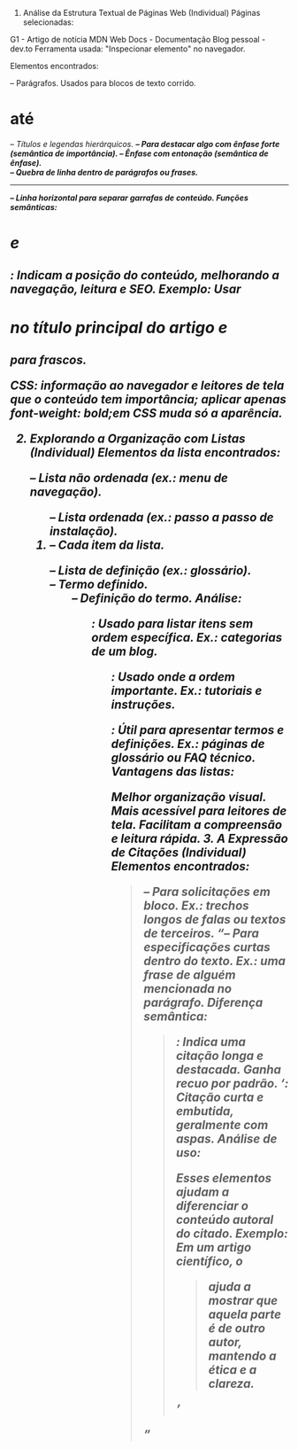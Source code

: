 1. Análise da Estrutura Textual de Páginas Web (Individual)
Páginas selecionadas:

G1 - Artigo de notícia
MDN Web Docs - Documentação
Blog pessoal - dev.to
Ferramenta usada: "Inspecionar elemento" no navegador.

Elementos encontrados:

<p>– Parágrafos. Usados ​​para blocos de texto corrido.
<h1>até <h6>– Títulos e legendas hierárquicos.
<strong>– Para destacar algo com ênfase forte (semântica de importância).
<em>– Ênfase com entonação (semântica de ênfase).
<br>– Quebra de linha dentro de parágrafos ou frases.
<hr>– Linha horizontal para separar garrafas de conteúdo.
Funções semânticas:

<h1>e <h2>: Indicam a posição do conteúdo, melhorando a navegação, leitura e SEO. Exemplo: Usar <h1>no título principal do artigo e <h2>para frascos.

<strong>CSS: <strong>informação ao navegador e leitores de tela que o conteúdo tem importância; aplicar apenas font-weight: bold;em CSS muda só a aparência.

2. Explorando a Organização com Listas (Individual)
Elementos da lista encontrados:

<ul>– Lista não ordenada (ex.: menu de navegação).
<ol>– Lista ordenada (ex.: passo a passo de instalação).
<li>– Cada item da lista.
<dl>– Lista de definição (ex.: glossário).
<dt>– Termo definido.
<dd>– Definição do termo.
Análise:

<ul>: Usado para listar itens sem ordem específica. Ex.: categorias de um blog.
<ol>: Usado onde a ordem importante. Ex.: tutoriais e instruções.
<dl>: Útil para apresentar termos e definições. Ex.: páginas de glossário ou FAQ técnico.
Vantagens das listas:

Melhor organização visual.
Mais acessível para leitores de tela.
Facilitam a compreensão e leitura rápida.
3. A Expressão de Citações (Individual)
Elementos encontrados:

<blockquote>– Para solicitações em bloco. Ex.: trechos longos de falas ou textos de terceiros.
<q>– Para especificações curtas dentro do texto. Ex.: uma frase de alguém mencionada no parágrafo.
Diferença semântica:

<blockquote>: Indica uma citação longa e destacada. Ganha recuo por padrão.
<q>: Citação curta e embutida, geralmente com aspas.
Análise de uso:

Esses elementos ajudam a diferenciar o conteúdo autoral do citado. Exemplo: Em um artigo científico, o <blockquote>ajuda a mostrar que aquela parte é de outro autor, mantendo a ética e a clareza.